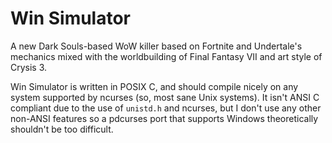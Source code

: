 # Win Simulator

A new Dark Souls-based WoW killer based on Fortnite and Undertale's mechanics mixed with the worldbuilding of Final Fantasy VII and art style of Crysis 3.

Win Simulator is written in POSIX C, and should compile nicely on any system supported by ncurses (so, most sane Unix systems). It isn't ANSI C compliant due to the use of `unistd.h` and ncurses, but I don't use any other non-ANSI features so a pdcurses port that supports Windows theoretically shouldn't be too difficult.